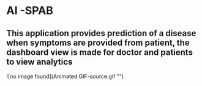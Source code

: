 # AI -SPAB 
## This application provides prediction of a disease when symptoms are provided from patient, the dashboard view is made for doctor and patients to view analytics 
![no image found](Animated GIF-source.gif "")


